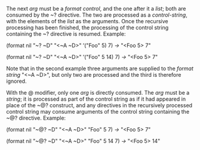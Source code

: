  



The next *arg* must be a *format control*, and the one after it a *list*; both are consumed by the \~? directive. The two are processed as a *control-string*, with the elements of the *list* as the arguments. Once the recursive processing has been finished, the processing of the control string containing the \~? directive is resumed. Example: 



(format nil "\~? \~D" "\<\~A \~D\>" ’("Foo" 5) 7) *→* "\<Foo 5\> 7" 



(format nil "\~? \~D" "\<\~A \~D\>" ’("Foo" 5 14) 7) *→* "\<Foo 5\> 7" 



Note that in the second example three arguments are supplied to the *format string* "\<\~A \~D\>", but only two are processed and the third is therefore ignored. 



With the @ modifier, only one *arg* is directly consumed. The *arg* must be a *string*; it is processed as part of the control string as if it had appeared in place of the \~@? construct, and any directives in the recursively processed control string may consume arguments of the control string containing the \~@? directive. Example: 



(format nil "\~@? \~D" "\<\~A \~D\>" "Foo" 5 7) *→* "\<Foo 5\> 7" 



(format nil "\~@? \~D" "\<\~A \~D\>" "Foo" 5 14 7) *→* "\<Foo 5\> 14" 







 



 



